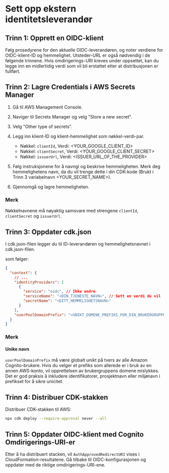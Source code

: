 # Sett opp ekstern identitetsleverandør

## Trinn 1: Opprett en OIDC-klient

Følg prosedyrene for den aktuelle OIDC-leverandøren, og noter verdiene for OIDC-klient-ID og hemmelighet. Utsteder-URL er også nødvendig i de følgende trinnene. Hvis omdirigerings-URI kreves under oppsettet, kan du legge inn en midlertidig verdi som vil bli erstattet etter at distribusjonen er fullført.

## Trinn 2: Lagre Credentials i AWS Secrets Manager

1. Gå til AWS Management Console.
2. Naviger til Secrets Manager og velg "Store a new secret".
3. Velg "Other type of secrets".
4. Legg inn klient-ID og klient-hemmelighet som nøkkel-verdi-par.

   - Nøkkel: `clientId`, Verdi: <YOUR_GOOGLE_CLIENT_ID>
   - Nøkkel: `clientSecret`, Verdi: <YOUR_GOOGLE_CLIENT_SECRET>
   - Nøkkel: `issuerUrl`, Verdi: <ISSUER_URL_OF_THE_PROVIDER>

5. Følg instruksjonene for å navngi og beskrive hemmeligheten. Merk deg hemmelighetens navn, da du vil trenge dette i din CDK-kode (Brukt i Trinn 3 variabelnavn <YOUR_SECRET_NAME>).
6. Gjennomgå og lagre hemmeligheten.

### Merk

Nøkkelnavnene må nøyaktig samsvare med strengene `clientId`, `clientSecret` og `issuerUrl`.

## Trinn 3: Oppdater cdk.json

I cdk.json-filen legger du til ID-leverandøren og hemmelighetsnavnet i cdk.json-filen.

som følger:

```json
{
  "context": {
    // ...
    "identityProviders": [
      {
        "service": "oidc", // Ikke endre
        "serviceName": "<DIN_TJENESTE_NAVN>", // Sett en verdi du vil
        "secretName": "<DITT_HEMMELIGHETSNAVN>"
      }
    ],
    "userPoolDomainPrefix": "<UNIKT_DOMENE_PREFIKS_FOR_DIN_BRUKERGRUPPE>"
  }
}
```

### Merk

#### Unike navn

`userPoolDomainPrefix` må være globalt unikt på tvers av alle Amazon Cognito-brukere. Hvis du velger et prefiks som allerede er i bruk av en annen AWS-konto, vil opprettelsen av brukergruppens domene mislykkes. Det er god praksis å inkludere identifikatorer, prosjektnavn eller miljønavn i prefikset for å sikre unicitet.

## Trinn 4: Distribuer CDK-stakken

Distribuer CDK-stakken til AWS:

```sh
npx cdk deploy --require-approval never --all
```

## Trinn 5: Oppdater OIDC-klient med Cognito Omdirigerings-URI-er

Etter å ha distribuert stacken, vil `AuthApprovedRedirectURI` vises i CloudFormation-resultatene. Gå tilbake til OIDC-konfigurasjonen og oppdater med de riktige omdirigerings-URI-ene.
